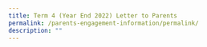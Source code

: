 ```yaml
---
title: Term 4 (Year End 2022) Letter to Parents
permalink: /parents-engagement-information/permalink/
description: ""
---
```

